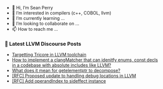 - 👋 Hi, I’m Sean Perry
- 👀 I’m interested in compilers (c++, COBOL, llvm)
- 🌱 I’m currently learning ...
- 💞️ I’m looking to collaborate on ...
- 📫 How to reach me ...

<!---
s66perry/s66perry is a ✨ special ✨ repository because its `README.md` (this file) appears on your GitHub profile.
You can click the Preview link to take a look at your changes.
--->
### 📕 Latest LLVM Discourse Posts

<!-- DISCOURSE-LLVM:START -->
- [Targetting Tricore in LLVM toolchain](https://discourse.llvm.org/t/targetting-tricore-in-llvm-toolchain/56885#post_8)
- [How to implement a clangMatcher that can idenitfy enums, const decls in a codebase with absolute includes like LLVM?](https://discourse.llvm.org/t/how-to-implement-a-clangmatcher-that-can-idenitfy-enums-const-decls-in-a-codebase-with-absolute-includes-like-llvm/79246#post_1)
- [What does it mean for getelementptr to decompose?](https://discourse.llvm.org/t/what-does-it-mean-for-getelementptr-to-decompose/79231#post_3)
- [[RFC] Proposed update to handling debug locations in LLVM](https://discourse.llvm.org/t/rfc-proposed-update-to-handling-debug-locations-in-llvm/79244#post_1)
- [[RFC] Add operandIndex to sideffect instance](https://discourse.llvm.org/t/rfc-add-operandindex-to-sideffect-instance/79243#post_1)
<!-- DISCOURSE-LLVM:END -->
